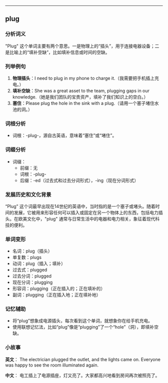 
---------------
## plug
### 分析词义
"Plug" 这个单词主要有两个意思。一是物理上的“插头”，用于连接电器设备；二是比喻上的“填补空缺”，比如填补信息或时间的空缺。

### 列举例句
1. **物理插头**：I need to plug in my phone to charge it.（我需要把手机插上充电。）
2. **填补空缺**：She was a great asset to the team, plugging gaps in our knowledge.（她是我们团队的宝贵资产，填补了我们知识上的空白。）
3. **塞住**：Please plug the hole in the sink with a plug.（请用一个塞子堵住水池的洞。）

### 词根分析
- 词根：-plug-，源自古英语，意味着“塞住”或“堵住”。

### 词缀分析
- 词缀：
  - 前缀：无
  - 词根：-plug-
  - 后缀：-ed（过去式和过去分词形式），-ing（现在分词形式）

### 发展历史和文化背景
“Plug” 这个词最早出现在14世纪的英语中，当时指的是一个塞子或堵头。随着时间的发展，它被用来形容任何可以插入或固定在另一个物体上的东西，包括电力插头。在欧美文化中，"plug" 通常与日常生活中的电器和电力相关，象征着现代科技的便利。

### 单词变形
- 名词：plug（插头）
- 单复数：plugs
- 动词：plug（插入；填补）
- 过去式：plugged
- 过去分词：plugged
- 现在分词：plugging
- 形容词：plugging（正在插入的；正在填补的）
- 副词：plugging（正在插入地；正在填补地）

### 记忆辅助
- 将“plug”想象成电源插头，每次看到这个单词，就想象你在给手机充电。
- 使用联想记忆法，比如“plug”像是“plugging”了一个“hole”（洞），即填补空缺。

### 小故事
**英文**：
The electrician plugged the outlet, and the lights came on. Everyone was happy to see the room illuminated again.

**中文**：
电工插上了电源插座，灯又亮了。大家都高兴地看到房间再次被照亮了。

